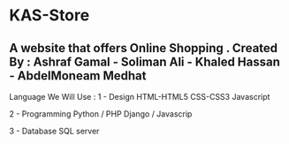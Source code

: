 # KAS-Store
A website that offers Online Shopping .
Created By :
Ashraf Gamal - Soliman Ali - Khaled Hassan - AbdelMoneam Medhat
--------------------------------------------------------------
Language We Will Use :
 1 - Design
    HTML-HTML5
    CSS-CSS3
    Javascript

2 - Programming
    Python / PHP
    Django / Javascrip

3 - Database
    SQL server

